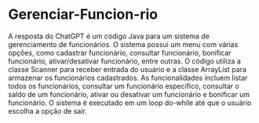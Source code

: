 # Gerenciar-Funcion-rio
A resposta do ChatGPT é um código Java para um sistema de gerenciamento de funcionários. O sistema possui um menu com várias opções, como cadastrar funcionário, consultar funcionário, bonificar funcionário, ativar/desativar funcionário, entre outras. O código utiliza a classe Scanner para receber entrada do usuário e a classe ArrayList para armazenar os funcionários cadastrados. As funcionalidades incluem listar todos os funcionários, consultar um funcionário específico, consultar o saldo de um funcionário, ativar ou desativar um funcionário e bonificar um funcionário. O sistema é executado em um loop do-while até que o usuário escolha a opção de sair.

